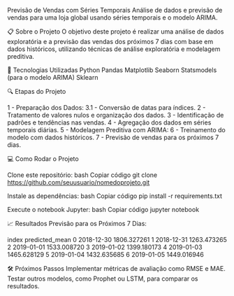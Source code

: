 Previsão de Vendas com Séries Temporais
Análise de dados e previsão de vendas para uma loja global usando séries temporais e o modelo ARIMA.

📋 Sobre o Projeto
O objetivo deste projeto é realizar uma análise de dados exploratória e a previsão das vendas dos próximos 7 dias com base em dados históricos, utilizando técnicas de análise exploratória e modelagem preditiva.

🚀 Tecnologias Utilizadas
Python
Pandas
Matplotlib
Seaborn
Statsmodels (para o modelo ARIMA)
Sklearn

🔍 Etapas do Projeto

1 - Preparação dos Dados:
      3.1 - Conversão de datas para índices.
2 - Tratamento de valores nulos e organização dos dados.
3 - Identificação de padrões e tendências nas vendas.
4 - Agregação dos dados em séries temporais diárias.
5 - Modelagem Preditiva com ARIMA:
6 - Treinamento do modelo com dados históricos.
7 - Previsão de vendas para os próximos 7 dias.

💻 Como Rodar o Projeto

Clone este repositório:
bash
Copiar código
git clone https://github.com/seuusuario/nomedoprojeto.git

Instale as dependências:
bash
Copiar código
pip install -r requirements.txt

Execute o notebook Jupyter:
bash
Copiar código
jupyter notebook

📈 Resultados
Previsão para os Próximos 7 Dias:

  index	      predicted_mean
0	2018-12-30	1806.327261
1	2018-12-31	1263.473265
2	2019-01-01	1533.008720
3	2019-01-02	1399.180173
4	2019-01-03	1465.628129
5	2019-01-04	1432.635685
6	2019-01-05	1449.016946



🛠️ Próximos Passos
Implementar métricas de avaliação como RMSE e MAE.
Testar outros modelos, como Prophet ou LSTM, para comparar os resultados.
